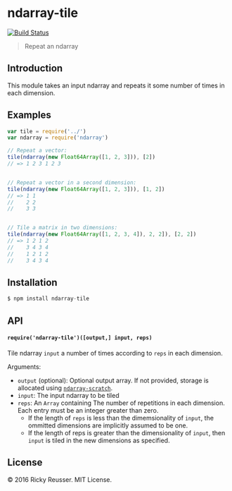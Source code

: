 # ndarray-tile

[![Build Status](https://travis-ci.org/scijs/ndarray-tile.svg)](https://travis-ci.org/scijs/ndarray-tile)

> Repeat an ndarray

## Introduction

This module takes an input ndarray and repeats it some number of times in each dimension.

## Examples

```javascript
var tile = require('../')
var ndarray = require('ndarray')

// Repeat a vector:
tile(ndarray(new Float64Array([1, 2, 3])), [2])
// => 1 2 3 1 2 3


// Repeat a vector in a second dimension:
tile(ndarray(new Float64Array([1, 2, 3])), [1, 2])
// => 1 1
//    2 2
//    3 3


// Tile a matrix in two dimensions:
tile(ndarray(new Float64Array([1, 2, 3, 4]), 2, 2]), [2, 2])
// => 1 2 1 2
//    3 4 3 4
//    1 2 1 2
//    3 4 3 4
```

## Installation

```javascript
$ npm install ndarray-tile
```

## API

#### `require('ndarray-tile')([output,] input, reps)`
Tile ndarray `input` a number of times according to `reps` in each dimension.

Arguments:

- `output` (optional): Optional output array. If not provided, storage is allocated using [`ndarray-scratch`](https://github.com/scijs/ndarray-scratch).
- `input`: The input ndarray to be tiled
- `reps`:  An `Array` containing The number of repetitions in each dimension. Each entry must be an integer greater than zero.
  - If the length of `reps` is less than the dimemsionality of `input`, the ommitted dimensions are implicitly assumed to be one.
  - If the length of reps is greater than the dimensionality of `input`, then `input` is tiled in the new dimensions as specified.


## License
&copy; 2016 Ricky Reusser. MIT License.
